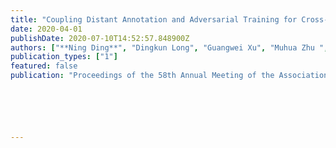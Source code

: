 ```yaml
---
title: "Coupling Distant Annotation and Adversarial Training for Cross-Domain Chinese Word Segmentation"
date: 2020-04-01
publishDate: 2020-07-10T14:52:57.848900Z
authors: ["**Ning Ding**", "Dingkun Long", "Guangwei Xu", "Muhua Zhu ", "Pengjun Xie", "Xiaobin Wang", "Hai-Tao Zheng"]
publication_types: ["1"]
featured: false
publication: "Proceedings of the 58th Annual Meeting of the Association for Computational Linguistics* **(ACL 2020)**, *Seattle, USA*"






---
```


